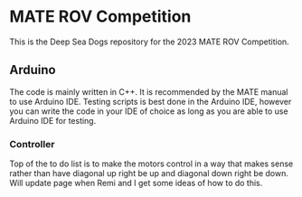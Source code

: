 # MATE ROV Competition
This is the Deep Sea Dogs repository for the 2023 MATE ROV Competition.

## Arduino
The code is mainly written in C++. It is recommended by the MATE manual to use Arduino IDE. Testing scripts is best done in the Arduino IDE, however you can write the code in your IDE of choice as long as you are able to use Arduino IDE for testing.

### Controller
Top of the to do list is to make the motors control in a way that makes sense rather than have diagonal up right be up and diagonal down right be down. Will update page when Remi and I get some ideas of how to do this.
